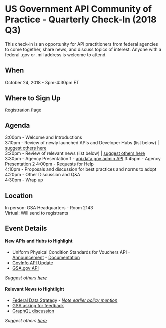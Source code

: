 
# US Government API Community of Practice - Quarterly Check-In (2018 Q3)

This check-in is an opportunity for API practitioners from federal agencies to come together, share news, and discuss topics of interest.  Anyone with a federal .gov or .mil address is welcome to attend.  

## When

October 24, 2018 - 3pm-4:30pm ET

## Where to Sign Up 

[Registration Page](https://digital.gov/event/2018/10/24/government-api-community-practice-quarterly-checkin/)

## Agenda 

3:00pm - Welcome and Introductions   
3:10pm - Review of newly launched APIs and Developer Hubs (list below) | [suggest others here](https://github.com/18F/wg-api/issues/13)  
3:20pm - Review of relevant news (list below) | [suggest others here](https://github.com/18F/wg-api/issues/14)  
3:30pm - Agency Presentation 1 - [api.data.gov admin API](https://api.data.gov/developer/)
3:45pm - Agency Presentation 2
4:00pm - Requests for Help   
4:10pm - Proposals and discussion for best practices and norms to adopt  
4:20pm - Other Discussion and Q&A  
4:30pm - Wrap up  

## Location 

In person: GSA Headquarters - Room 2143  
Virtual:  Will send to registrants  

## Event Details 


#### New APIs and Hubs to Highlight

* Uniform Physical Condition Standards for
Vouchers API - [Announcement](https://twitter.com/HUDREAC/status/1036970537338249216) - [Documentation](https://www.hud.gov/sites/dfiles/PIH/documents/isdv_upcsv_Postman_API_10022018.pdf)
* [GovInfo API Update](https://www.govinfo.gov/features/api)
* [GSA.gov API](https://www.gsa.gov/about-us/gsa-content-api)

_Suggest others [here](https://github.com/18F/wg-api/issues/13)_

#### Relevant News to Hightlight 

* [Federal Data Strategy](https://strategy.data.gov/) - _[Note earlier policy mention](https://www.whitehouse.gov/sites/whitehouse.gov/files/omb/memoranda/2017/m-17-06.pdf)_
* [GSA asking for feedback](https://github.com/GSA/api-standards/issues)
* [GraphQL discussion](https://www.programmableweb.com/news/why-you-should-or-should-not-use-graphql/elsewhere-web/2018/10/21)


_Suggest others [here](https://github.com/18F/wg-api/issues/14)_
